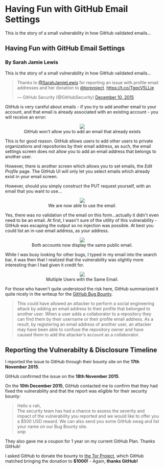 # Having Fun with GitHub Email Settings

This is the story of a small vulnerability in how GitHub validated emails...

<div itemscope itemtype="http://schema.org/BlogPosting">
  <meta itemscope itemprop="mainEntityOfPage"  itemType="https://schema.org/WebPage" itemid="https://sarahjamielewis.com/posts/fun-with-github.html"/> 
  <h2 itemprop="headline">Having Fun with GitHub Email Settings</h2>
  <h3 itemprop="author" itemscope itemtype="https://schema.org/Person">
    By <span itemprop="name">Sarah Jamie Lewis</span>
  </h2>
  <span itemprop="description">This is the story of a small vulnerability in how GitHub validated emails...</span>
  <meta itemprop="datePublished" content="2015-03-14T08:00:00+08:00"/>
  <meta itemprop="dateModified" content="2015-12-14T08:00:00+08:00"/>
  <div itemprop="publisher" itemscope itemtype="https://schema.org/Organization">
    <meta itemprop="name" content="Sarah Jamie Lewis">
    <div itemprop="logo" itemscope itemtype="https://schema.org/ImageObject">
      <meta itemprop="url" content="https://sarahjamielewis.com/images/sarah.png">
      <meta itemprop="width" content="400">
      <meta itemprop="height" content="400">
    </div>
  </div>
      <div itemprop="image" itemscope itemtype="https://schema.org/ImageObject">
       <meta itemprop="url" content="https://sarahjamielewis.com/images/GitHub/endgame.png">
       <meta itemprop="width" content="517">
       <meta itemprop="height" content="192">
      </div>
</div>

<blockquote class="twitter-tweet tw-align-center" lang="en"><p lang="en" dir="ltr">Thanks to <a href="https://twitter.com/SarahJamieLewis">@SarahJamieLewis</a> for reporting an issue with profile email addresses and her donation to <a href="https://twitter.com/torproject">@torproject</a>. <a href="https://t.co/TgqcV5LLje">https://t.co/TgqcV5LLje</a></p>&mdash; GitHub Security (@GitHubSecurity) <a href="https://twitter.com/GitHubSecurity/status/675047561401647105">December 10, 2015</a></blockquote>
<script async src="//platform.twitter.com/widgets.js" charset="utf-8"></script>

GitHub is very careful about emails - if you try to add another email to
your account, and that email is already associated with an existing account - you will
receive an error:

<figure style="text-align:center">
  <img src="/images/github/email-error.png"/>
  <figcaption>GitHub won't allow you to add an email that already exists</figcaption>
</figure>

This is for good reason. GitHub allows users to add other users to private
organizations and repositories by their email address, as such, the 
email settings screen does not allow you to add an email address that belongs
to another user.

However, there is another screen which allows you to set emails, the *Edit Profile*
page. The GitHub UI will only let you select emails which already exist in
your email screen.

However, should you simply construct the PUT request yourself, with an email
that you want to use...

<figure style="text-align:center">
  <img src="/images/github/emailselect.png"/>
  <figcaption>We are now able to use the email.</figcaption>
</figure>

Yes, there was no validation of the email on this form...actually it didn't
even need to be an email. At first, I wasn't sure of the utility of this
vulnerability - GitHub was escaping the output so no injection was possible. At
best you could list an in-use email address, as your address.

<figure style="text-align:center">
  <img src="/images/github/sarah-same-email.png"/>
  <figcaption>Both accounts now display the same public email.</figcaption>
</figure>

While I was busy looking for other bugs, I typed in my email into the search
bar, it was then that I realized that the vulnerability was slightly more
interesting than I had given it credit for.

<figure style="text-align:center">
  <img src="/images/github/endgame.png"/>
  <figcaption>Multiple Users with the Same Email.</figcaption>
</figure>

For those who haven't quite understood the risk here, GitHub summarized it
quite nicely in the writeup for the [GitHub Bug Bounty](https://bounty.GitHub.com/researchers/s-rah.html).

> This could have allowed an attacker to perform a social engineering attack by adding an email address to their profile that belonged to another user. When a user adds a collaborator to a repository they can find them by their username or their profile email address. As a result, by registering an email address of another user, an attacker may have been able to confuse the repository owner and have caused them to add the attacker’s account as a collaborator.

## Reporting the Vulnerabilty & Disclosure Timeline

I reported the issue to GitHub through their bounty site on the **17th November 2015**.

GitHub confirmed the issue on the **18th November 2015**.

On the **10th December 2015**, GitHub contacted me to confirm that they had fixed 
the vulnerability and that the report was eligible for their security bounty:

> Hello s-rah, <br/> The security team has had a chance to assess the severity and impact of the vulnerability you reported and we would like to offer you a $500 USD reward. We can also send you some GitHub swag and list your name on our Bug Bounty site. <br/> *snip*

They also gave me a coupon for 1 year on my current GitHub Plan. Thanks GitHub!

I asked GitHub to donate the bounty to [the Tor Project](https://www.torproject.org), which GitHub matched bringing the donation to **$1000!** - Again, **thanks GitHub!**


